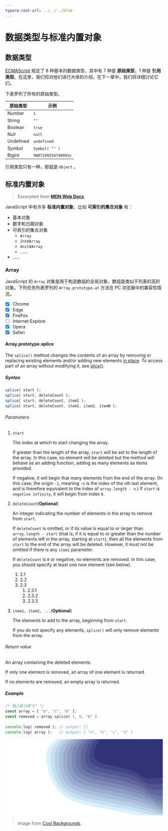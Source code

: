 ```yaml
---
typora-root-url: ../../../blob 
---
```


# 数据类型与标准内置对象

## 数据类型

[ECMAScript](https://tc39.es/ecma262/) 规定了 8 种基本的数据类型，其中有 7 种是 **原始类型**，1 种是 **引用类型**。在这里，我们将对他们进行大体的介绍，在下一章中，我们将详细讨论它们。

下表罗列了所有的原始类型。

| 原始类型  | 示例                |
| --------- | ------------------- |
| Number    | `1`                 |
| String    | `""`                |
| Boolean   | `true`              |
| Null      | `null`              |
| Undefined | `undefined`         |
| Symbol    | `Symbol( "" )`      |
| BigInt    | `9007199254740991n` |

引用类型只有一种，那就是 `Object` 。

## 标准内置对象

> Excerpted from [**MDN Web Docs**](https://developer.mozilla.org/).

JavaScript 中有许多 **标准内置对象**，比如 **可索引的集合对象** 有：

- 基本对象
- 数字和日期对象
- 可索引的集合对象
  - `Array`
  - `Int8Array`
  - `Unit8Array`
  - ......
- ......

### Array

JavaScript 的 `Array` 对象是用于构造数组的全局对象，数组是类似于列表的高阶对象。下列任务列表罗列的 `Array.prototype.at` 方法在 PC 浏览器中的兼容性情况。

- [x] Chrome
- [x] Edge
- [x] FireFox
- [ ] Internet Explore
- [x] Opera
- [x] Safari

#### Array.prototype.splice

The `splice()` method changes the contents of an array by removing or replacing existing elements and/or adding new elements [in place](https://en.wikipedia.org/wiki/In-place_algorithm). To access part of an array without modifying it, see [slice()](https://developer.mozilla.org/en-US/docs/Web/JavaScript/Reference/Global_Objects/Array/slice).

##### Syntax

```js
splice( start );
splice( start, deleteCount );
splice( start, deleteCount, item1 );
splice( start, deleteCount, item1, item2, itemN );
```

###### Parameters

1. `start`

   The index at which to start changing the array.

   If greater than the length of the array, `start` will be set to the length of the array. In this case, no element will be deleted but the method will behave as an adding function, adding as many elements as items provided.

   If negative, it will begin that many elements from the end of the array. (In this case, the origin `-1`, meaning `-n` is the index of the `n`th last element, and is therefore equivalent to the index of `array.length - n`.) If `start` is `negative infinity`, it will begin from index `0`.

2. `deleteCount`(**Optional**)

   An integer indicating the number of elements in the array to remove from `start`.

   If `deleteCount` is omitted, or if its value is equal to or larger than `array.length - start` (that is, if it is equal to or greater than the number of elements left in the array, starting at `start`), then all the elements from `start` to the end of the array will be deleted. However, it must not be omitted if there is any `item1` parameter.

   If `deleteCount` is `0` or negative, no elements are removed. In this case, you should specify at least one new element (see below).

   1. 2.1
   2. 2.2
   3. 2.3
      1. 2.3.1
      2. 2.3.2
      3. 2.3.3

3. `item1, item2, ...`(**Optional**)

   The elements to add to the array, beginning from `start`.

   If you do not specify any elements, `splice()` will only remove elements from the array.

###### Return value

An array containing the deleted elements.

If only one element is removed, an array of one element is returned.

If no elements are removed, an empty array is returned.

##### Example

```js
/* 插入新元素"b" */
const array = [ "a", "c", "d" ];
const removed = array.splice( 1, 0, "b" )

console.log( removed ); // output: []
console.log( array );   // output: [ "a", "b", "c", "d" ]
```

![example](/static/page-image-hosting/example.png)

> Image from [Cool Backgrounds](https://coolbackgrounds.io/).
